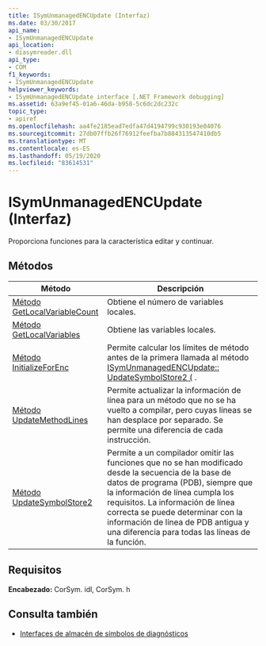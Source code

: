 ```yaml
---
title: ISymUnmanagedENCUpdate (Interfaz)
ms.date: 03/30/2017
api_name:
- ISymUnmanagedENCUpdate
api_location:
- diasymreader.dll
api_type:
- COM
f1_keywords:
- ISymUnmanagedENCUpdate
helpviewer_keywords:
- ISymUnmanagedENCUpdate interface [.NET Framework debugging]
ms.assetid: 63a9ef45-01a6-46da-b958-5c6dc2dc232c
topic_type:
- apiref
ms.openlocfilehash: aa4fe2185ead7edfa47d4194799c930193e04076
ms.sourcegitcommit: 27db07ffb26f76912feefba7b884313547410db5
ms.translationtype: MT
ms.contentlocale: es-ES
ms.lasthandoff: 05/19/2020
ms.locfileid: "83614531"
---
```

# <a name="isymunmanagedencupdate-interface"></a>ISymUnmanagedENCUpdate (Interfaz)
Proporciona funciones para la característica editar y continuar.  
  
## <a name="methods"></a>Métodos  
  
|Método|Descripción|  
|------------|-----------------|  
|[Método GetLocalVariableCount](isymunmanagedencupdate-getlocalvariablecount-method.md)|Obtiene el número de variables locales.|  
|[Método GetLocalVariables](isymunmanagedencupdate-getlocalvariables-method.md)|Obtiene las variables locales.|  
|[Método InitializeForEnc](../../../../docs/framework/unmanaged-api/diagnostics/isymunmanagedencupdate-initializeforenc-method.md)|Permite calcular los límites de método antes de la primera llamada al método [ISymUnmanagedENCUpdate:: UpdateSymbolStore2 (](isymunmanagedencupdate-updatesymbolstore2-method.md) .|  
|[Método UpdateMethodLines](isymunmanagedencupdate-updatemethodlines-method.md)|Permite actualizar la información de línea para un método que no se ha vuelto a compilar, pero cuyas líneas se han desplace por separado. Se permite una diferencia de cada instrucción.|  
|[Método UpdateSymbolStore2](isymunmanagedencupdate-updatesymbolstore2-method.md)|Permite a un compilador omitir las funciones que no se han modificado desde la secuencia de la base de datos de programa (PDB), siempre que la información de línea cumpla los requisitos. La información de línea correcta se puede determinar con la información de línea de PDB antigua y una diferencia para todas las líneas de la función.|  
  
## <a name="requirements"></a>Requisitos  
 **Encabezado:** CorSym. idl, CorSym. h  
  
## <a name="see-also"></a>Consulta también

- [Interfaces de almacén de símbolos de diagnósticos](diagnostics-symbol-store-interfaces.md)
